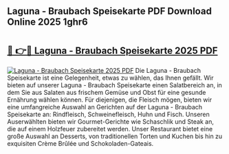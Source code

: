 ## Laguna - Braubach Speisekarte PDF Download Online 2025 1ghr6

# <h2><a href="http://gcbqpl.nevu.top/?p=Laguna+-+Braubach+Speisekarte">🔗 👉🔴 Laguna - Braubach Speisekarte 2025 PDF</a></h2>

[![Laguna - Braubach Speisekarte 2025 PDF](https://i.imgur.com/dBaPXMq.png)](http://gcbqpl.nevu.top/?p=Laguna+-+Braubach+Speisekarte)
Die Laguna - Braubach Speisekarte ist eine Gelegenheit, etwas zu wählen, das Ihnen gefällt. Wir bieten auf unserer Laguna - Braubach Speisekarte einen Salatbereich an, in dem Sie aus Salaten aus frischem Gemüse und Obst für eine gesunde Ernährung wählen können. Für diejenigen, die Fleisch mögen, bieten wir eine umfangreiche Auswahl an Gerichten auf der Laguna - Braubach Speisekarte an: Rindfleisch, Schweinefleisch, Huhn und Fisch. Unseren Auserwählten bieten wir Gourmet-Gerichte wie Schaschlik und Steak an, die auf einem Holzfeuer zubereitet werden. Unser Restaurant bietet eine große Auswahl an Desserts, von traditionellen Torten und Kuchen bis hin zu exquisiten Crème Brûlée und Schokoladen-Gateais.
